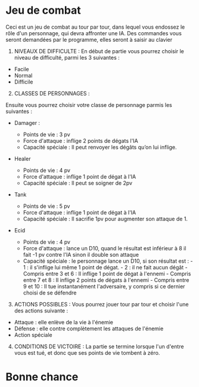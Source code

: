 # Jeu de combat

Ceci est un jeu de combat au tour par tour, dans lequel vous endossez le rôle d'un personnage, qui devra affronter une IA.
Des commandes vous seront demandées par le programme, elles seront à saisir au clavier 

1. NIVEAUX DE DIFFICULTE : 
En début de partie vous pourrez choisir le niveau de difficulté, parmi les 3 suivantes :
- Facile
- Normal
- Difficile

2. CLASSES DE PERSONNAGES :

Ensuite vous pourrez choisir votre classe de personnage parmis les suivantes :

- Damager :
  - Points de vie : 3 pv
  - Force d'attaque : inflige 2 points de dégats l'IA
  - Capacité spéciale : Il peut renvoyer les dégâts qu’on lui inflige.
  
- Healer
  - Points de vie : 4 pv
  - Force d'attaque : inflige 1 point de dégat à l'IA
  - Capacité spéciale : Il peut se soigner de 2pv
 
- Tank
  - Points de vie : 5 pv
  - Force d'attaque : inflige 1 point de dégat à l'IA
  - Capacité spéciale : Il sacrifie 1pv pour augmenter son attaque de 1.
 
- Ecid
  - Points de vie : 4 pv
  - Force d'attaque : lance un D10, quand le résultat est inférieur à 8 il fait -1 pv contre l'IA sinon il double son attaque
  - Capacité spéciale : le personnage lance un D10, si son résultat est : 
        - 1 : il s'inflige lui même 1 point de dégat.
        - 2 : il ne fait aucun dégât
        - Compris entre 3 et 6 :  Il inflige 1 point de dégat à l'ennemi 
        - Compris entre 7 et 8 :  Il inflige 2 points de dégats à l'ennemi
        - Compris entre 9 et 10 : Il tue instantanément l'adversaire, y compris si ce dernier choisi de se défendre

3. ACTIONS POSSIBLES : 
Vous pourrez jouer tour par tour et choisir l'une des actions suivante :
- Attaque : elle enlève de la vie à l'énemie
- Défense : elle contre complètement les attaques de l'énemie
- Action spéciale

4. CONDITIONS DE VICTOIRE : 
La partie se termine lorsque l'un d'entre vous est tué, et donc que ses points de vie tombent à zéro. 

# Bonne chance
